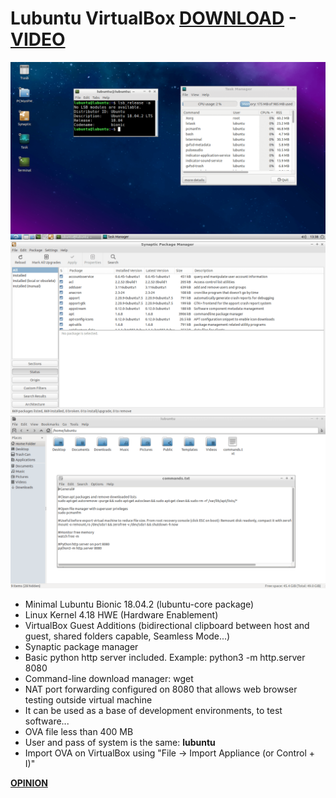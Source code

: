 # Lubuntu VirtualBox [DOWNLOAD](https://github.com/Virtual-Machines/Lubuntu-VirtualBox/releases/download/latest/LubuntuBionic.ova) - [VIDEO](https://www.youtube.com/watch?v=NAAUf0zA_iQ)

![Lubuntu](https://raw.githubusercontent.com/Virtual-Machines/Lubuntu-VirtualBox/master/Lubuntu.png)
![Synaptic](https://raw.githubusercontent.com/Virtual-Machines/Lubuntu-VirtualBox/master/Synaptic.png)
![pcmanfm](https://raw.githubusercontent.com/Virtual-Machines/Lubuntu-VirtualBox/master/pcmanfm.png)

- Minimal Lubuntu Bionic 18.04.2 (lubuntu-core package)
- Linux Kernel 4.18 HWE (Hardware Enablement)
- VirtualBox Guest Additions (bidirectional clipboard between host and guest, shared folders capable, Seamless Mode...)
- Synaptic package manager
- Basic python http server included. Example: python3 -m http.server 8080
- Command-line download manager: wget
- NAT port forwarding configured on 8080 that allows web browser testing outside virtual machine
- It can be used as a base of development environments, to test software...
- OVA file less than 400 MB
- User and pass of system is the same: **lubuntu**
- Import OVA on VirtualBox using "File -> Import Appliance (or Control + I)"

[**OPINION**](https://docs.google.com/forms/d/e/1FAIpQLSeOzXN-TMbwxt_k3jHCQjwoEbP9o5nP6wJeJFa0_w0exYjTnw/viewform?usp=sf_link)
